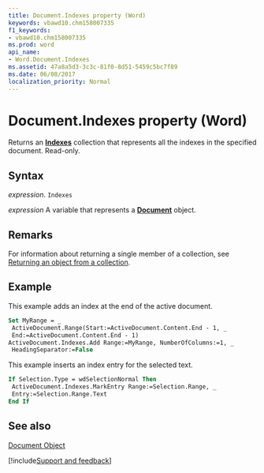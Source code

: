 ```yaml
---
title: Document.Indexes property (Word)
keywords: vbawd10.chm158007335
f1_keywords:
- vbawd10.chm158007335
ms.prod: word
api_name:
- Word.Document.Indexes
ms.assetid: 47a8a5d3-3c3c-81f0-8d51-5459c5bc7f89
ms.date: 06/08/2017
localization_priority: Normal
---
```



# Document.Indexes property (Word)

Returns an  **[Indexes](Word.indexes.md)** collection that represents all the indexes in the specified document. Read-only.


## Syntax

_expression_. `Indexes`

_expression_ A variable that represents a **[Document](Word.Document.md)** object.


## Remarks

For information about returning a single member of a collection, see [Returning an object from a collection](../word/Concepts/Miscellaneous/returning-an-object-from-a-collection-word.md).


## Example

This example adds an index at the end of the active document.


```vb
Set MyRange = _ 
 ActiveDocument.Range(Start:=ActiveDocument.Content.End - 1, _ 
 End:=ActiveDocument.Content.End - 1) 
ActiveDocument.Indexes.Add Range:=MyRange, NumberOfColumns:=1, _ 
 HeadingSeparator:=False
```

This example inserts an index entry for the selected text.




```vb
If Selection.Type = wdSelectionNormal Then 
 ActiveDocument.Indexes.MarkEntry Range:=Selection.Range, _ 
 Entry:=Selection.Range.Text 
End If
```


## See also


[Document Object](Word.Document.md)

[!include[Support and feedback](~/includes/feedback-boilerplate.md)]